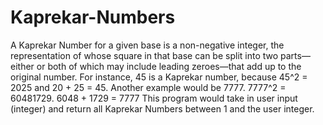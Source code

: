 # Kaprekar-Numbers

A Kaprekar Number for a given base is a non-negative integer, 
the representation of whose square in that base can be split into two parts—either 
or both of which may include leading zeroes—that add up to the original number. 
For instance, 45 is a Kaprekar number, because 45^2 = 2025 and 20 + 25 = 45.
Another example would be 7777. 7777^2 = 60481729. 6048 + 1729 = 7777
This program would take in user input (integer) and return all Kaprekar Numbers between 1 and the user integer.
